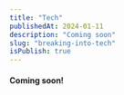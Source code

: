 ```yaml
---
title: "Tech"
publishedAt: 2024-01-11
description: "Coming soon"
slug: "breaking-into-tech"
isPublish: true
---
```


#### Coming soon!